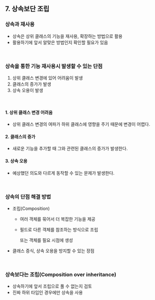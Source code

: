 ## 7. 상속보단 조립

### 상속과 재사용

- 상속은 상위 클래스의 기능을 재사용, 확장하는 방법으로 활용
- 활용하기에 앞서 알맞은 방법인지 확인할 필요가 있음

<br>

### 상속을 통한 기능 재사용시 발생할 수 있는 단점

1. 상위 클래스 변경에 있어 어려움이 발생
2. 클래스의 증가가 발생
3. 상속 오용이 발생

<br>

#### 1. 상위 클래스 변경 어려움

- 상위 클래스 변경의 여파가 하위 클래스에 영향을 주기 때문에 변경이 어렵다.

#### 2. 클래스의 증가

- 새로운 기능을 추가할 때 그와 관련된 클래스의 증가가 발생한다.

#### 3. 상속 오용

- 예상했던 의도와 다르게 동작할 수 있는 문제가 발생한다.

<br>

### 상속의 단점 해결 방법

- 조립(Composition)

  - 여러 객체를 묶어서 더 복잡한 기능을 제공

  - 필드로 다른 객체를 참조하는 방식으로 조립

    또는 객체를 필요 시점에 생성

- 클래스 증식, 상속 오용을 방지할 수 있는 장점

<br>

### 상속보다는 조립(Composition over inheritance)

- 상속하기에 앞서 조립으로 풀 수 없는지 검토
- 진짜 하위 타입인 경우에만 상속을 사용